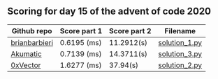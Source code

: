 ## Scoring for day 15 of the advent of code 2020
| Github repo | Score part 1 | Score part 2 | Filename |
| ------------- | ------------- | ------------- | ------------- |
| [brianbarbieri](https://github.com/brianbarbieri/adventofcode2020) | 0.6195 (ms) | 11.2912(s) | [solution_1.py](solutions/solution_1.py) |
| [Akumatic](https://github.com/Akumatic/Advent-of-Code) | 0.7139 (ms) | 14.3711(s) | [solution_3.py](solutions/solution_3.py) |
| [0xVector](https://github.com/0xVector/AdventOfCode2020) | 1.6277 (ms) | 37.94(s) | [solution_2.py](solutions/solution_2.py) |
